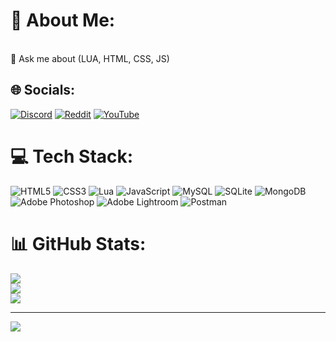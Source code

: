 # 💫 About Me:
<br>💬 Ask me about (LUA, HTML, CSS, JS)


## 🌐 Socials:
[![Discord](https://img.shields.io/badge/Discord-%237289DA.svg?logo=discord&logoColor=white)](htttps://discord.gg/Casti#9795) [![Reddit](https://img.shields.io/badge/Reddit-%23FF4500.svg?logo=Reddit&logoColor=white)](https://reddit.com/user/Drewski_dll) [![YouTube](https://img.shields.io/badge/YouTube-%23FF0000.svg?logo=YouTube&logoColor=white)](https://youtube.com/c/castimta) 

# 💻 Tech Stack:
![HTML5](https://img.shields.io/badge/html5-%23E34F26.svg?style=for-the-badge&logo=html5&logoColor=white) ![CSS3](https://img.shields.io/badge/css3-%231572B6.svg?style=for-the-badge&logo=css3&logoColor=white) ![Lua](https://img.shields.io/badge/lua-%232C2D72.svg?style=for-the-badge&logo=lua&logoColor=white) ![JavaScript](https://img.shields.io/badge/javascript-%23323330.svg?style=for-the-badge&logo=javascript&logoColor=%23F7DF1E) ![MySQL](https://img.shields.io/badge/mysql-%2300f.svg?style=for-the-badge&logo=mysql&logoColor=white) ![SQLite](https://img.shields.io/badge/sqlite-%2307405e.svg?style=for-the-badge&logo=sqlite&logoColor=white) ![MongoDB](https://img.shields.io/badge/MongoDB-%234ea94b.svg?style=for-the-badge&logo=mongodb&logoColor=white) ![Adobe Photoshop](https://img.shields.io/badge/adobephotoshop-%2331A8FF.svg?style=for-the-badge&logo=adobephotoshop&logoColor=white) ![Adobe Lightroom](https://img.shields.io/badge/Adobe%20Lightroom-31A8FF.svg?style=for-the-badge&logo=Adobe%20Lightroom&logoColor=white) ![Postman](https://img.shields.io/badge/Postman-FF6C37?style=for-the-badge&logo=postman&logoColor=white)
# 📊 GitHub Stats:
![](https://github-readme-stats.vercel.app/api?username=frqher&theme=dark&hide_border=false&include_all_commits=true&count_private=true)<br/>
![](https://github-readme-streak-stats.herokuapp.com/?user=frqher&theme=dark&hide_border=false)<br/>
![](https://github-readme-stats.vercel.app/api/top-langs/?username=frqher&theme=dark&hide_border=false&include_all_commits=true&count_private=true&layout=compact)

---
[![](https://visitcount.itsvg.in/api?id=frqher&icon=0&color=0)](https://visitcount.itsvg.in)

<!-- Proudly created with GPRM ( https://gprm.itsvg.in ) -->
